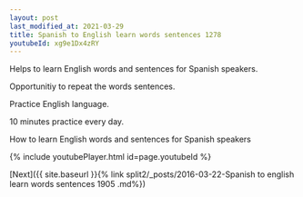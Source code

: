 ```yaml
---
layout: post
last_modified_at: 2021-03-29
title: Spanish to English learn words sentences 1278 
youtubeId: xg9e1Dx4zRY
---
```

 
 
Helps to learn English words and sentences for Spanish speakers.

Opportunitiy to repeat the words sentences. 

Practice English language. 
 
10 minutes practice every day. 
 
How to learn English words and sentences for Spanish speakers 
 
{% include youtubePlayer.html id=page.youtubeId %}
 
 
[Next]({{ site.baseurl }}{% link  split2/_posts/2016-03-22-Spanish to english learn words sentences 1905 .md%})
 
